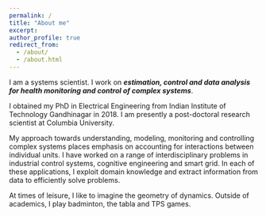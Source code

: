 ```yaml
---
permalink: /
title: "About me"
excerpt: 
author_profile: true
redirect_from: 
  - /about/
  - /about.html
---
```


I am a systems scientist. I work on ***estimation, control and data analysis for health monitoring and control of complex systems***.

I obtained my PhD in Electrical Engineering from Indian Institute of Technology Gandhinagar in 2018. I am presently a post-doctoral research scientist at Columbia University.

My approach towards understanding, modeling, monitoring and controlling complex systems places emphasis on accounting for interactions between individual units. I have worked on a
range of interdisciplinary problems in industrial control systems, cognitive engineering and smart grid. In each of these applications, I exploit domain knowledge and extract
information from data to efficiently solve problems.

At times of leisure, I like to imagine the geometry of dynamics. Outside of academics, I play badminton, the tabla and TPS games.